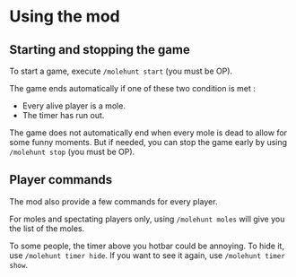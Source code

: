 # Using the mod

## Starting and stopping the game

To start a game, execute `/molehunt start` (you must be OP).

The game ends automatically if one of these two condition is met :
- Every alive player is a mole.
- The timer has run out.

The game does not automatically end when every mole is dead to allow for
some funny moments. But if needed, you can stop the game early by using 
`/molehunt stop` (you must be OP).


## Player commands

The mod also provide a few commands for every player.

For moles and spectating players only, using `/molehunt moles` will give 
you the list of the moles.

To some people, the timer above you hotbar could be annoying. To hide it,
use `/molehunt timer hide`. If you want to see it again, use 
`/molehunt timer show`.
